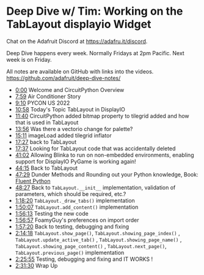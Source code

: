 # Deep Dive w/ Tim: Working on the TabLayout displayio Widget

Chat on the Adafruit Discord at https://adafru.it/discord.

Deep Dive happens every week. Normally Fridays at 2pm Pacific. Next week is on Friday.

All notes are available on GitHub with links into the videos.
https://github.com/adafruit/deep-dive-notes/

- [0:00](https://www.youtube.com/watch?v=n2yQB9K1hJU&t=0) Welcome and CircuitPython Overview
- [7:59](https://www.youtube.com/watch?v=n2yQB9K1hJU&t=479) Air Conditioner Story
- [9:10](https://www.youtube.com/watch?v=n2yQB9K1hJU&t=550) PYCON US 2022
- [10:58](https://www.youtube.com/watch?v=n2yQB9K1hJU&t=658) Today's Topic TabLayout in DisplayIO
- [11:40](https://www.youtube.com/watch?v=n2yQB9K1hJU&t=700) CircuitPython added bitmap property to tilegrid added and how that is used in TabLayout
- [13:56](https://www.youtube.com/watch?v=n2yQB9K1hJU&t=836) Was there a vectorio change for palette?
- [15:11](https://www.youtube.com/watch?v=n2yQB9K1hJU&t=911) imageLoad added tilegrid inflator
- [17:27](https://www.youtube.com/watch?v=n2yQB9K1hJU&t=1047) back to TabLayout
- [17:37](https://www.youtube.com/watch?v=n2yQB9K1hJU&t=1057) Looking for TabLayout code that was accidentally deleted
- [41:02](https://www.youtube.com/watch?v=n2yQB9K1hJU&t=2462) Allowing Blinka to run on non-embedded environments, enabling support for DisplayIO PyGame is working again!
- [44:15](https://www.youtube.com/watch?v=n2yQB9K1hJU&t=2655) Back to TabLayout
- [47:29](https://www.youtube.com/watch?v=n2yQB9K1hJU&t=2849) Dunder Methods and Rounding out your Python knowledge, Book: [Fluent Python](https://www.oreilly.com/library/view/fluent-python/9781491946237/)
- [48:27](https://www.youtube.com/watch?v=n2yQB9K1hJU&t=) Back to `TabLayout.__init__` implementation, validation of parameters, which should be required, etc.?
- [1:18:20](https://www.youtube.com/watch?v=n2yQB9K1hJU&t=4700) `TabLayout._draw_tabs()` implementation
- [1:50:07](https://www.youtube.com/watch?v=n2yQB9K1hJU&t=6607) `TabLayout.add_content()` implementation
- [1:56:13](https://www.youtube.com/watch?v=n2yQB9K1hJU&t=6973) Testing the new code 
- [1:56:57](https://www.youtube.com/watch?v=n2yQB9K1hJU&t=7017) FoamyGuy's preferences on import order 
- [1:57:20](https://www.youtube.com/watch?v=n2yQB9K1hJU&t=7041) Back to testing, debugging and fixing
- [2:14:18](https://www.youtube.com/watch?v=n2yQB9K1hJU&t=8058) `TabLayout.show_page()`, `TabLayout.showing_page_index()` , `TabLayout.update_active_tab()` , `TabLayout.showing_page_name()` , `TabLayout.showing_page_content()` , `TabLayout.next_page()`, `TabLayout.previous_page()`  implementation
- [2:25:55](https://www.youtube.com/watch?v=n2yQB9K1hJU&t=8755) Testing, debugging and fixing and IT WORKS !
- [2:31:30](https://www.youtube.com/watch?v=n2yQB9K1hJU&t=9090)  Wrap Up
